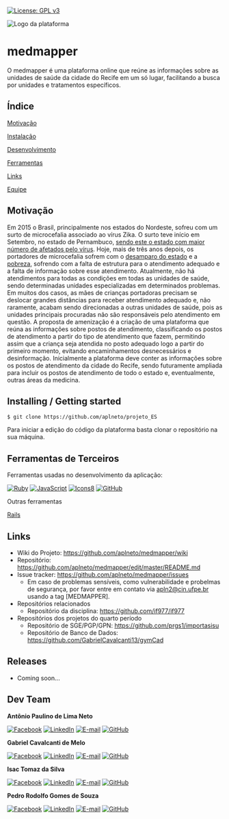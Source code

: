 [![License: GPL v3](https://img.shields.io/badge/License-GPLv3-blue.svg)](https://www.gnu.org/licenses/gpl-3.0)

![Logo da plataforma](https://raw.githubusercontent.com/aplneto/projeto_ES/master/.idv/logotmp200x200.png "Logo do Projeto")

# medmapper

O medmapper é uma plataforma online que reúne as informações sobre as
unidades de saúde da cidade do Recife em um só lugar, facilitando a busca
por unidades e tratamentos específicos.

## Índice

[Motivação](https://github.com/aplneto/medmapper#motivação)

[Instalação](https://github.com/aplneto/medmapper#installing--getting-started)

[Desenvolvimento](https://github.com/aplneto/medmapper#desenvolvimento)

[Ferramentas](https://github.com/aplneto/medmapper#ferramentas-de-terceiros)

[Links](https://github.com/aplneto/medmapper#links)

[Equipe](https://github.com/aplneto/medmapper#dev-team)

## Motivação

Em 2015 o Brasil, principalmente nos estados do Nordeste, sofreu com um surto
de microcefalia associado ao vírus Zika. O surto teve início em Setembro, no
estado de Pernambuco, [sendo este o estado com maior número de afetados
pelo vírus](https://pt.wikipedia.org/wiki/Surto_de_microcefalia_no_Brasil).
Hoje, mais de três anos depois, os portadores de microcefalia sofrem com o
[desamparo do estado](
https://noticias.r7.com/saude/zika-diminui-mas-so-13-das-criancas-tem-assistencia-completa-17082018)
e a [pobreza](https://exame.abril.com.br/brasil/maioria-dos-bebes-com-microcefalia-sao-de-familias-pobres/),
sofrendo com a falta de estrutura para o atendimento adequado e a falta de
informação sobre esse atendimento. Atualmente, não há atendimentos para
todas as condições em todas as unidades de saúde, sendo determinadas unidades
especializadas em determinados problemas. Em muitos dos casos, as mães de
crianças portadoras precisam se deslocar grandes distâncias para receber
atendimento adequado e, não raramente, acabam sendo direcionadas a outras
unidades de saúde, pois as unidades principais procuradas não são
responsáveis pelo atendimento em questão.
A proposta de amenização é a criação de uma plataforma que reúna as informações
sobre postos de atendimento, classificando os postos de atendimento a partir do
tipo de atendimento que fazem, permitindo assim que a criança seja atendida no
posto adequado logo a partir do primeiro momento, evitando encaminhamentos
desnecessários e desinformação.
Inicialmente a plataforma deve conter as informações sobre os postos de atendimento
da cidade do Recife, sendo futuramente ampliada para incluir os postos de
atendimento de todo o estado e, eventualmente, outras áreas da medicina.

## Installing / Getting started

```shell
$ git clone https://github.com/aplneto/projeto_ES
```

Para iniciar a edição do código da plataforma basta clonar o repositório na
sua máquina. 

## Ferramentas de Terceiros
<!--- Nessa sessão os ícones devem ser de tamanho 48px -->

Ferramentas usadas no desenvolvimento da aplicação:

[![Ruby](https://img.icons8.com/color/48/000000/ruby-programming-language.png)](
https://www.ruby-lang.org/pt/ "Ruby")
[![JavaScript](https://img.icons8.com/color/48/000000/javascript.png)](
https://www.javascript.com/ "JavaScript")
[![Icons8](https://img.icons8.com/color/48/000000/icons8-logo.png)](
https://icons8.com.br/icons "icons8")
[![GitHub](https://img.icons8.com/metro/48/000000/github.png)](
https://github.com/ "GitHub")


Outras ferramentas

[Rails](https://rubyonrails.org/ "Ruby on Rails")
## Links

- Wiki do Projeto: https://github.com/aplneto/medmapper/wiki
- Repositório: https://github.com/aplneto/medmapper/edit/master/README.md
- Issue tracker: https://github.com/aplneto/medmapper/issues
  - Em caso de problemas sensíveis, como vulnerabilidade e probelmas de
  segurança, por favor entre em contato via apln2@cin.ufpe.br usando a tag
  [MEDMAPPER].
- Repositórios relacionados
  - Repositório da disciplina: https://github.com/if977/if977
- Repositórios dos projetos do quarto período
  - Repositório de SGE/PGP/GPN: https://github.com/prgs1/importasisu
  - Repositório de Banco de Dados: https://github.com/GabrielCavalcanti13/gymCad


## Releases

- Coming soon...

## Dev Team
<!--- Aqui o tamanho dos ícones é de 32px --->

**Antônio Paulino de Lima Neto**

[![Facebook](https://img.icons8.com/material/32/000000/facebook.png)](
https://www.facebook.com/aplneto2 "Antonio Lima")
[![LinkedIn](https://img.icons8.com/material/32/000000/linkedin.png)](
https://www.linkedin.com/in/ant%C3%B4nio-paulino-5748ab168/ "Antônio Paulino")
[![E-mail](https://img.icons8.com/windows/32/000000/gmail.png)](
mailto:apln2@cin.ufpe.br "apln2@cin.ufpe.br")
[![GitHub](https://img.icons8.com/material/32/000000/github-2.png)](
https://github.com/aplneto "aplneto")

**Gabriel Cavalcanti de Melo**

[![Facebook](https://img.icons8.com/material/32/000000/facebook.png)](
https://www.facebook.com/gabriel.cavalcanti.7370 "Gabriel Cavalcanti")
[![LinkedIn](https://img.icons8.com/material/32/000000/linkedin.png)](
https://www.linkedin.com/in/gabriel-cavalcanti-a384b7170/ "Gabriel Cavalcanti")
[![E-mail](https://img.icons8.com/windows/32/000000/gmail.png)](
mailto:gcm2@cin.ufpe.br "gcm2@cin.ufpe.br")
[![GitHub](https://img.icons8.com/material/32/000000/github-2.png)](
https://github.com/GabrielCavalcanti13 "GabrielCavalcanti13")

**Isac Tomaz da Silva**

[![Facebook](https://img.icons8.com/material/32/000000/facebook.png)](
https://www.facebook.com/isacits "Isac Silva")
[![LinkedIn](https://img.icons8.com/material/32/000000/linkedin.png)](
https://www.linkedin.com/in/isac-silva-328881182 "Isac Tomaz")
[![E-mail](https://img.icons8.com/windows/32/000000/gmail.png)](
mailto:its@cin.ufpe.br "its@cin.ufpe.br")
[![GitHub](https://img.icons8.com/material/32/000000/github-2.png)](
https://github.com/isacits "isacits")

**Pedro Rodolfo Gomes de Souza**

[![Facebook](https://img.icons8.com/material/32/000000/facebook.png)](
https://www.facebook.com/pedrodesouzape "Pedro Rodolfo")
[![LinkedIn](https://img.icons8.com/material/32/000000/linkedin.png)](
https://www.linkedin.com/in/pedro-rodolfo-de-souza-12988835/ "Pedro Rodolfo de Souza")
[![E-mail](https://img.icons8.com/windows/32/000000/gmail.png)](
mailto:rodolfo@cin.ufpe.br "rodolfo@cin.ufpe.br")
[![GitHub](https://img.icons8.com/material/32/000000/github-2.png)](
https://github.com/prgs1 "prgs1")
